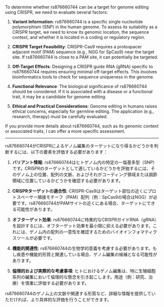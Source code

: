 To determine whether rs876660744 can be a target for genome editing using CRISPR, we need to evaluate several factors:

1. **Variant Information**: rs876660744 is a specific single nucleotide polymorphism (SNP) in the human genome. To assess its suitability as a CRISPR target, we need to know its genomic location, the sequence context, and whether it is located in a coding or regulatory region.

2. **CRISPR Target Feasibility**: CRISPR-Cas9 requires a protospacer adjacent motif (PAM) sequence (e.g., NGG for SpCas9) near the target site. If rs876660744 is close to a PAM site, it can potentially be targeted.

3. **Off-Target Effects**: Designing a CRISPR guide RNA (gRNA) specific to rs876660744 requires ensuring minimal off-target effects. This involves bioinformatics tools to check for sequence uniqueness in the genome.

4. **Functional Relevance**: The biological significance of rs876660744 should be considered. If it is associated with a disease or a functional trait, it may be a candidate for genome editing.

5. **Ethical and Practical Considerations**: Genome editing in humans raises ethical concerns, especially for germline editing. The application (e.g., research, therapy) must be carefully evaluated.

If you provide more details about rs876660744, such as its genomic context or associated traits, I can offer a more specific assessment.

---

rs876660744がCRISPRによるゲノム編集のターゲットになり得るかどうかを判断するには、以下の要素を評価する必要があります：

1. **バリアント情報**: rs876660744はヒトゲノム内の特定の一塩基多型（SNP）です。CRISPRのターゲットとして適しているかどうかを評価するには、そのゲノム上の位置、配列の文脈、およびそれがコーディング領域または調節領域に位置しているかどうかを確認する必要があります。

2. **CRISPRターゲットの適合性**: CRISPR-Cas9はターゲット部位の近くにプロトスペーサー隣接モチーフ（PAM）配列（例：SpCas9の場合はNGG）が必要です。rs876660744がPAMサイトの近くにある場合、ターゲットにできる可能性があります。

3. **オフターゲット効果**: rs876660744に特異的なCRISPRガイドRNA（gRNA）を設計するには、オフターゲット効果を最小限に抑える必要があります。これには、ゲノム内の配列の一意性を確認するためのバイオインフォマティクスツールが必要です。

4. **機能的関連性**: rs876660744の生物学的意義を考慮する必要があります。もし疾患や機能的形質と関連している場合、ゲノム編集の候補となる可能性があります。

5. **倫理的および実際的な考慮事項**: ヒトにおけるゲノム編集は、特に生殖細胞系列の編集において倫理的な懸念を引き起こします。用途（例：研究、治療）を慎重に評価する必要があります。

rs876660744のゲノム上の文脈や関連する形質など、詳細な情報を提供していただければ、より具体的な評価を行うことができます。